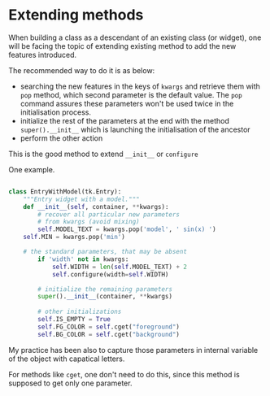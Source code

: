 # Extending methods

When building a class as a descendant of an existing class (or widget), one will be facing the topic of extending existing method to add the new features introduced.

The recommended way to do it is as below:

- searching the new features in the keys of ``kwargs`` and retrieve them with ``pop`` method, which second parameter is the default value. The ``pop`` command assures these parameters won't be used twice in the initialisation process.
- initialize the rest of the parameters at the end with the method ``super().__init__`` which is launching the initialisation of the ancestor
- perform the other action

This is the good method to extend ``__init__`` or ``configure``

One example.

```python

class EntryWithModel(tk.Entry):
    """Entry widget with a model."""
    def __init__(self, container, **kwargs):
        # recover all particular new parameters
        # from kwargs (avoid mixing)
        self.MODEL_TEXT = kwargs.pop('model', ' sin(x) ')
	self.MIN = kwargs.pop('min')

	# the standard parameters, that may be absent
        if 'width' not in kwargs:
            self.WIDTH = len(self.MODEL_TEXT) + 2
            self.configure(width=self.WIDTH)

        # initialize the remaining parameters
        super().__init__(container, **kwargs)
  
        # other initializations
        self.IS_EMPTY = True
        self.FG_COLOR = self.cget("foreground")
        self.BG_COLOR = self.cget("background")

```

My practice has been also to capture those parameters in internal variable of the object with capatical letters.

For methods like ``cget``, one don't need to do this, since this method is supposed to get only one parameter.

